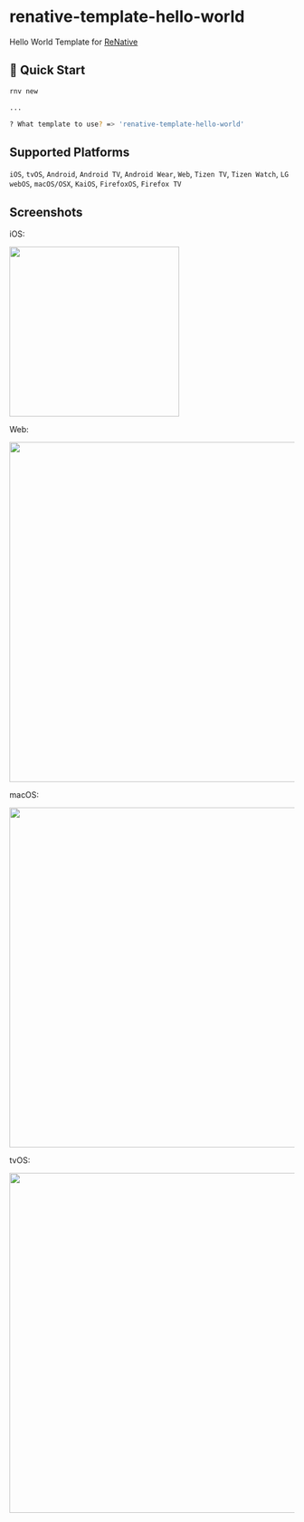# renative-template-hello-world

Hello World Template for <a href="https://www.npmjs.com/package/renative">ReNative</a>

## 🚀 Quick Start

```bash
rnv new

...

? What template to use? => 'renative-template-hello-world'

```

## Supported Platforms

`iOS`, `tvOS`, `Android`, `Android TV`, `Android Wear`, `Web`, `Tizen TV`, `Tizen Watch`, `LG webOS`, `macOS/OSX`, `KaiOS`, `FirefoxOS`, `Firefox TV`

## Screenshots

iOS:

<img src="https://github.com/pavjacko/renative/blob/feat/decouple-cli/packages/renative-template-hello-world/docs/ios.png?raw=true" width="300px" />

Web:

<img src="https://github.com/pavjacko/renative/blob/feat/decouple-cli/packages/renative-template-hello-world/docs/web.png?raw=true" width="600px" />

macOS:

<img src="https://github.com/pavjacko/renative/blob/feat/decouple-cli/packages/renative-template-hello-world/docs/macos.png?raw=true" width="600px" />

tvOS:

<img src="https://github.com/pavjacko/renative/blob/feat/decouple-cli/packages/renative-template-hello-world/docs/tvos.png?raw=true" width="600px" />
